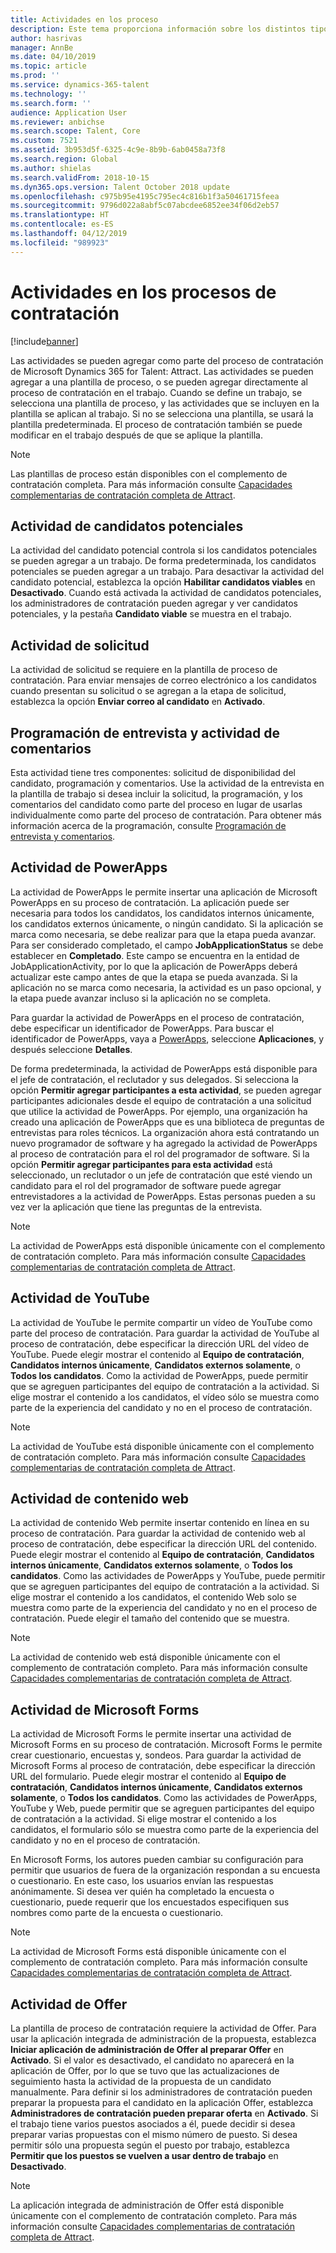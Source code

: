 ```yaml
---
title: Actividades en los proceso
description: Este tema proporciona información sobre los distintos tipos de actividades que se pueden usar en el proceso de contratación.
author: hasrivas
manager: AnnBe
ms.date: 04/10/2019
ms.topic: article
ms.prod: ''
ms.service: dynamics-365-talent
ms.technology: ''
ms.search.form: ''
audience: Application User
ms.reviewer: anbichse
ms.search.scope: Talent, Core
ms.custom: 7521
ms.assetid: 3b953d5f-6325-4c9e-8b9b-6ab0458a73f8
ms.search.region: Global
ms.author: shielas
ms.search.validFrom: 2018-10-15
ms.dyn365.ops.version: Talent October 2018 update
ms.openlocfilehash: c975b95e4195c795ec4c816b1f3a50461715feea
ms.sourcegitcommit: 9796d022a8abf5c07abcdee6852ee34f06d2eb57
ms.translationtype: HT
ms.contentlocale: es-ES
ms.lasthandoff: 04/12/2019
ms.locfileid: "989923"
---
```

# <a name="activities-in-the-hiring-processes"></a>Actividades en los procesos de contratación

[!include[banner](../includes/banner.md)]

Las actividades se pueden agregar como parte del proceso de contratación de Microsoft Dynamics 365 for Talent: Attract. Las actividades se pueden agregar a una plantilla de proceso, o se pueden agregar directamente al proceso de contratación en el trabajo. Cuando se define un trabajo, se selecciona una plantilla de proceso, y las actividades que se incluyen en la plantilla se aplican al trabajo. Si no se selecciona una plantilla, se usará la plantilla predeterminada. El proceso de contratación también se puede modificar en el trabajo después de que se aplique la plantilla.

> [!NOTE] 
> Las plantillas de proceso están disponibles con el complemento de contratación completa. Para más información consulte [Capacidades complementarias de contratación completa de Attract](./attract-comprehensive-hiring.md).

## <a name="prospect-activity"></a>Actividad de candidatos potenciales

La actividad del candidato potencial controla si los candidatos potenciales se pueden agregar a un trabajo. De forma predeterminada, los candidatos potenciales se pueden agregar a un trabajo. Para desactivar la actividad del candidato potencial, establezca la opción **Habilitar candidatos viables** en **Desactivado**. Cuando está activada la actividad de candidatos potenciales, los administradores de contratación pueden agregar y ver candidatos potenciales, y la pestaña **Candidato viable** se muestra en el trabajo.

## <a name="application-activity"></a>Actividad de solicitud

La actividad de solicitud se requiere en la plantilla de proceso de contratación. Para enviar mensajes de correo electrónico a los candidatos cuando presentan su solicitud o se agregan a la etapa de solicitud, establezca la opción **Enviar correo al candidato** en **Activado**.

## <a name="interview-schedule-and-feedback-activity"></a>Programación de entrevista y actividad de comentarios

Esta actividad tiene tres componentes: solicitud de disponibilidad del candidato, programación y comentarios. Use la actividad de la entrevista en la plantilla de trabajo si desea incluir la solicitud, la programación, y los comentarios del candidato como parte del proceso en lugar de usarlas individualmente como parte del proceso de contratación. Para obtener más información acerca de la programación, consulte [Programación de entrevista y comentarios](interview-scheduling-feedback.md).

## <a name="powerapps-activity"></a>Actividad de PowerApps

La actividad de PowerApps le permite insertar una aplicación de Microsoft PowerApps en su proceso de contratación. La aplicación puede ser necesaria para todos los candidatos, los candidatos internos únicamente, los candidatos externos únicamente, o ningún candidato. Si la aplicación se marca como necesaria, se debe realizar para que la etapa pueda avanzar. Para ser considerado completado, el campo **JobApplicationStatus** se debe establecer en **Completado**. Este campo se encuentra en la entidad de JobApplicationActivity, por lo que la aplicación de PowerApps deberá actualizar este campo antes de que la etapa se pueda avanzada. Si la aplicación no se marca como necesaria, la actividad es un paso opcional, y la etapa puede avanzar incluso si la aplicación no se completa.

Para guardar la actividad de PowerApps en el proceso de contratación, debe especificar un identificador de PowerApps. Para buscar el identificador de PowerApps, vaya a [PowerApps](https://web.powerapps.com), seleccione **Aplicaciones**, y después seleccione **Detalles**.

De forma predeterminada, la actividad de PowerApps está disponible para el jefe de contratación, el reclutador y sus delegados. Si selecciona la opción **Permitir agregar participantes a esta actividad**, se pueden agregar participantes adicionales desde el equipo de contratación a una solicitud que utilice la actividad de PowerApps. Por ejemplo, una organización ha creado una aplicación de PowerApps que es una biblioteca de preguntas de entrevistas para roles técnicos. La organización ahora está contratando un nuevo programador de software y ha agregado la actividad de PowerApps al proceso de contratación para el rol del programador de software. Si la opción **Permitir agregar participantes para esta actividad** está seleccionado, un reclutador o un jefe de contratación que esté viendo un candidato para el rol del programador de software puede agregar entrevistadores a la actividad de PowerApps. Estas personas pueden a su vez ver la aplicación que tiene las preguntas de la entrevista.

> [!NOTE]
> La actividad de PowerApps está disponible únicamente con el complemento de contratación completo. Para más información consulte [Capacidades complementarias de contratación completa de Attract](./attract-comprehensive-hiring.md).

## <a name="youtube-activity"></a>Actividad de YouTube

La actividad de YouTube le permite compartir un vídeo de YouTube como parte del proceso de contratación. Para guardar la actividad de YouTube al proceso de contratación, debe especificar la dirección URL del vídeo de YouTube. Puede elegir mostrar el contenido al **Equipo de contratación**, **Candidatos internos únicamente**, **Candidatos externos solamente**, o **Todos los candidatos**. Como la actividad de PowerApps, puede permitir que se agreguen participantes del equipo de contratación a la actividad. Si elige mostrar el contenido a los candidatos, el vídeo sólo se muestra como parte de la experiencia del candidato y no en el proceso de contratación.

> [!NOTE]
> La actividad de YouTube está disponible únicamente con el complemento de contratación completo. Para más información consulte [Capacidades complementarias de contratación completa de Attract](./attract-comprehensive-hiring.md).

## <a name="web-content-activity"></a>Actividad de contenido web

La actividad de contenido Web permite insertar contenido en línea en su proceso de contratación. Para guardar la actividad de contenido web al proceso de contratación, debe especificar la dirección URL del contenido. Puede elegir mostrar el contenido al **Equipo de contratación**, **Candidatos internos únicamente**, **Candidatos externos solamente**, o **Todos los candidatos**. Como las actividades de PowerApps y YouTube, puede permitir que se agreguen participantes del equipo de contratación a la actividad. Si elige mostrar el contenido a los candidatos, el contenido Web solo se muestra como parte de la experiencia del candidato y no en el proceso de contratación. Puede elegir el tamaño del contenido que se muestra.

> [!NOTE]
> La actividad de contenido web está disponible únicamente con el complemento de contratación completo. Para más información consulte [Capacidades complementarias de contratación completa de Attract](./attract-comprehensive-hiring.md).

## <a name="microsoft-forms-activity"></a>Actividad de Microsoft Forms

La actividad de Microsoft Forms le permite insertar una actividad de Microsoft Forms en su proceso de contratación. Microsoft Forms le permite crear cuestionario, encuestas y, sondeos. Para guardar la actividad de Microsoft Forms al proceso de contratación, debe especificar la dirección URL del formulario. Puede elegir mostrar el contenido al **Equipo de contratación**, **Candidatos internos únicamente**, **Candidatos externos solamente**, o **Todos los candidatos**. Como las actividades de PowerApps, YouTube y Web, puede permitir que se agreguen participantes del equipo de contratación a la actividad. Si elige mostrar el contenido a los candidatos, el formulario sólo se muestra como parte de la experiencia del candidato y no en el proceso de contratación.

En Microsoft Forms, los autores pueden cambiar su configuración para permitir que usuarios de fuera de la organización respondan a su encuesta o cuestionario. En este caso, los usuarios envían las respuestas anónimamente. Si desea ver quién ha completado la encuesta o cuestionario, puede requerir que los encuestados especifiquen sus nombres como parte de la encuesta o cuestionario.

> [!NOTE]
> La actividad de Microsoft Forms está disponible únicamente con el complemento de contratación completo. Para más información consulte [Capacidades complementarias de contratación completa de Attract](./attract-comprehensive-hiring.md).

## <a name="offer-activity"></a>Actividad de Offer

La plantilla de proceso de contratación requiere la actividad de Offer. Para usar la aplicación integrada de administración de la propuesta, establezca **Iniciar aplicación de administración de Offer al preparar Offer** en **Activado**. Si el valor es desactivado, el candidato no aparecerá en la aplicación de Offer, por lo que se tuvo que las actualizaciones de seguimiento hasta la actividad de la propuesta de un candidato manualmente. Para definir si los administradores de contratación pueden preparar la propuesta para el candidato en la aplicación Offer, establezca **Administradores de contratación pueden preparar oferta** en **Activado**. Si el trabajo tiene varios puestos asociados a él, puede decidir si desea preparar varias propuestas con el mismo número de puesto. Si desea permitir sólo una propuesta según el puesto por trabajo, establezca **Permitir que los puestos se vuelven a usar dentro de trabajo** en **Desactivado**.

> [!NOTE]
> La aplicación integrada de administración de Offer está disponible únicamente con el complemento de contratación completo. Para más información consulte [Capacidades complementarias de contratación completa de Attract](./attract-comprehensive-hiring.md).



